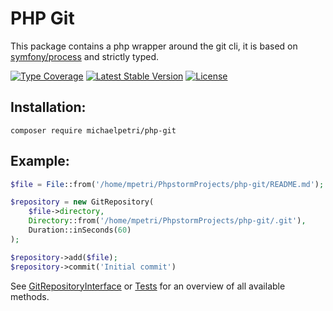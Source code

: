 # PHP Git

This package contains a php wrapper around the git cli, it is based on [symfony/process](https://github.com/symfony/process) and strictly typed.


[![Type Coverage](https://shepherd.dev/github/michaelpetri/php-git/coverage.svg)](https://shepherd.dev/github/michaelpetri/php-git)
[![Latest Stable Version](https://poser.pugx.org/michaelpetri/php-git/v)](https://packagist.org/packages/michaelpetri/php-git)
[![License](https://poser.pugx.org/michaelpetri/php-git/license)](https://packagist.org/packages/michaelpetri/php-git)

## Installation:
```
composer require michaelpetri/php-git 
```

## Example:

```php
$file = File::from('/home/mpetri/PhpstormProjects/php-git/README.md');

$repository = new GitRepository(
    $file->directory,
    Directory::from('/home/mpetri/PhpstormProjects/php-git/.git'),
    Duration::inSeconds(60)
);

$repository->add($file);
$repository->commit('Initial commit')
```

See [GitRepositoryInterface](src/MichaelPetri/Git/GitRepositoryInterface.php) or [Tests](/tests) for an overview of all available methods.